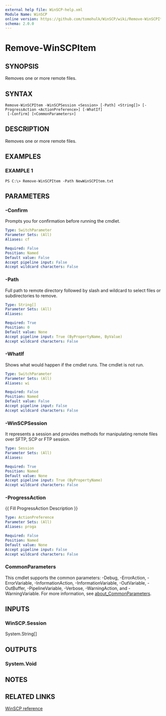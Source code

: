 ```yaml
---
external help file: WinSCP-help.xml
Module Name: WinSCP
online version: https://github.com/tomohulk/WinSCP/wiki/Remove-WinSCPItem
schema: 2.0.0
---
```


# Remove-WinSCPItem

## SYNOPSIS
Removes one or more remote files.

## SYNTAX

```
Remove-WinSCPItem -WinSCPSession <Session> [-Path] <String[]> [-ProgressAction <ActionPreference>] [-WhatIf]
 [-Confirm] [<CommonParameters>]
```

## DESCRIPTION
Removes one or more remote files.

## EXAMPLES

### EXAMPLE 1
```
PS C:\> Remove-WinSCPItem -Path NewWinSCPItem.txt
```

## PARAMETERS

### -Confirm
Prompts you for confirmation before running the cmdlet.

```yaml
Type: SwitchParameter
Parameter Sets: (All)
Aliases: cf

Required: False
Position: Named
Default value: False
Accept pipeline input: False
Accept wildcard characters: False
```

### -Path
Full path to remote directory followed by slash and wildcard to select files or subdirectories to remove.

```yaml
Type: String[]
Parameter Sets: (All)
Aliases:

Required: True
Position: 0
Default value: None
Accept pipeline input: True (ByPropertyName, ByValue)
Accept wildcard characters: False
```

### -WhatIf
Shows what would happen if the cmdlet runs.
The cmdlet is not run.

```yaml
Type: SwitchParameter
Parameter Sets: (All)
Aliases: wi

Required: False
Position: Named
Default value: False
Accept pipeline input: False
Accept wildcard characters: False
```

### -WinSCPSession
It represents a session and provides methods for manipulating remote files over SFTP, SCP or FTP session.

```yaml
Type: Session
Parameter Sets: (All)
Aliases:

Required: True
Position: Named
Default value: None
Accept pipeline input: True (ByPropertyName)
Accept wildcard characters: False
```

### -ProgressAction
{{ Fill ProgressAction Description }}

```yaml
Type: ActionPreference
Parameter Sets: (All)
Aliases: proga

Required: False
Position: Named
Default value: None
Accept pipeline input: False
Accept wildcard characters: False
```

### CommonParameters
This cmdlet supports the common parameters: -Debug, -ErrorAction, -ErrorVariable, -InformationAction, -InformationVariable, -OutVariable, -OutBuffer, -PipelineVariable, -Verbose, -WarningAction, and -WarningVariable. For more information, see [about_CommonParameters](http://go.microsoft.com/fwlink/?LinkID=113216).

## INPUTS

### WinSCP.Session
System.String\[\]

## OUTPUTS

### System.Void

## NOTES

## RELATED LINKS

[WinSCP reference](https://winscp.net/eng/docs/library_session_removefiles)

